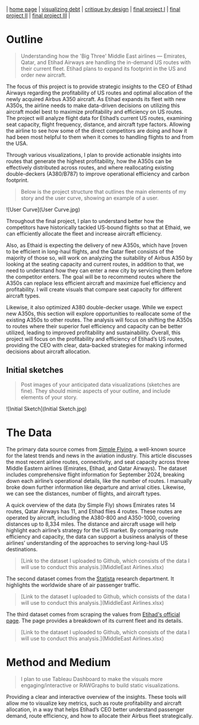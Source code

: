 | [home page](https://dsahil12.github.io/SahilDesai-Portfolio/) | [visualizing debt](visualizing-government-debt) | [critique by design](critique-by-design) | [final project I](final-project-part-one) | [final project II](final-project-part-two) | [final project III](final-project-part-three) |


# Outline
> Understanding how the 'Big Three' Middle East airlines — Emirates, Qatar, and Etihad Airways are handling the in-demand US routes with their current fleet. Etihad plans to expand its footprint in the US and order new aircraft. 
 
The focus of this project is to provide strategic insights to the CEO of Etihad Airways regarding the profitability of US routes and optimal allocation of the newly acquired Airbus A350 aircraft. As Etihad expands its fleet with new A350s, the airline needs to make data-driven decisions on utilizing this aircraft model best to maximize profitability and efficiency on US routes. The project will analyze flight data for Etihad’s current US routes, examining seat capacity, flight frequency, distance, and aircraft type factors. Allowing the airline to see how some of the direct competitors are doing and how it had been most helpful to them when it comes to handling flights to and from the USA.

Through various visualizations, I plan to provide actionable insights into routes that generate the highest profitability, how the A350s can be effectively distributed across routes, and where reallocating existing double-deckers (A380/B787) to improve operational efficiency and carbon footprint.

> Below is the project structure that outlines the main elements of my story and the user curve, showing an example of a user.

![User Curve](User Curve.jpg)

Throughout the final project, I plan to understand better how the competitors have historically tackled US-bound flights so that at Ethaid, we can efficiently allocate the fleet and increase aircraft efficiency.

Also, as Ethaid is expecting the delivery of new A350s, which have [roven to be efficient in long-haul flights, and the Qatar fleet consists of the majority of those so, will work on analyzing the suitability of Airbus A350 by looking at the seating capacity and current routes, in addition to that, we need to understand how they can enter a new city by servicing them before the competitor enters. The goal will be to recommend routes where the A350s can replace less efficient aircraft and maximize fuel efficiency and profitability. I will create visuals that compare seat capacity for different aircraft types.

Likewise, it also optimized A380 double-decker usage. While we expect new A350s, this section will explore opportunities to reallocate some of the existing A350s to other routes. The analysis will focus on shifting the A350s to routes where their superior fuel efficiency and capacity can be better utilized, leading to improved profitability and sustainability. Overall, this project will focus on the profitability and efficiency of Etihad’s US routes, providing the CEO with clear, data-backed strategies for making informed decisions about aircraft allocation.

## Initial sketches
> Post images of your anticipated data visualizations (sketches are fine). They should mimic aspects of your outline, and include elements of your story.  

![Initial Sketch](Initial Sketch.jpg)

# The Data

The primary data source comes from [Simple Flying](https://simpleflying.com/emirates-etihad-qatar-airways-us-networks-comparison/), a well-known source for the latest trends and news in the aviation industry. This article discusses the most recent airline routes, connectivity, and seat capacity across three Middle Eastern airlines (Emirates, Etihad, and Qatar Airways). The dataset includes comprehensive flight information for September 2024, breaking down each airline’s operational details, like the number of routes. I manually broke down further information like departure and arrival cities. Likewise, we can see the distances, number of flights, and aircraft types. 

A quick overview of the data (by Simple Fly) shows Emirates rates 14 routes, Qatar Airways has 11, and Etihad flies 4 routes. These routes are operated by aircraft, including the A380-800 and A350-1000, covering distances up to 8,334 miles. The distance and aircraft usage will help highlight each airline’s strategy for the US market. By comparing route efficiency and capacity, the data can support a business analysis of these airlines’ understanding of the approaches to serving long-haul US destinations.

> [Link to the dataset I uploaded to Github, which consists of the data I will use to conduct this analysis.](MiddleEast Airlines.xlsx)

The second dataset comes from the [Statista](https://www.statista.com/statistics/619777/air-passenger-traffic-by-region/) research department. It highlights the worldwide share of air passenger traffic.

> [Link to the dataset I uploaded to Github, which consists of the data I will use to conduct this analysis.](MiddleEast Airlines.xlsx)

The third dataset comes from scraping the values from [Etihad's official page](https://www.etihad.com/en-us/fly-etihad/our-fleet). The page provides a breakdown of its current fleet and its details. 

> [Link to the dataset I uploaded to Github, which consists of the data I will use to conduct this analysis.](MiddleEast Airlines.xlsx)

# Method and Medium
> I plan to use Tableau Dashboard to make the visuals more engaging/interactive or RAWGraphs to build static visualizations.

Providing a clear and interactive overview of the insights. These tools will allow me to visualize key metrics, such as route profitability and aircraft allocation, in a way that helps Etihad’s CEO better understand passenger demand, route efficiency, and how to allocate their Airbus fleet strategically.
